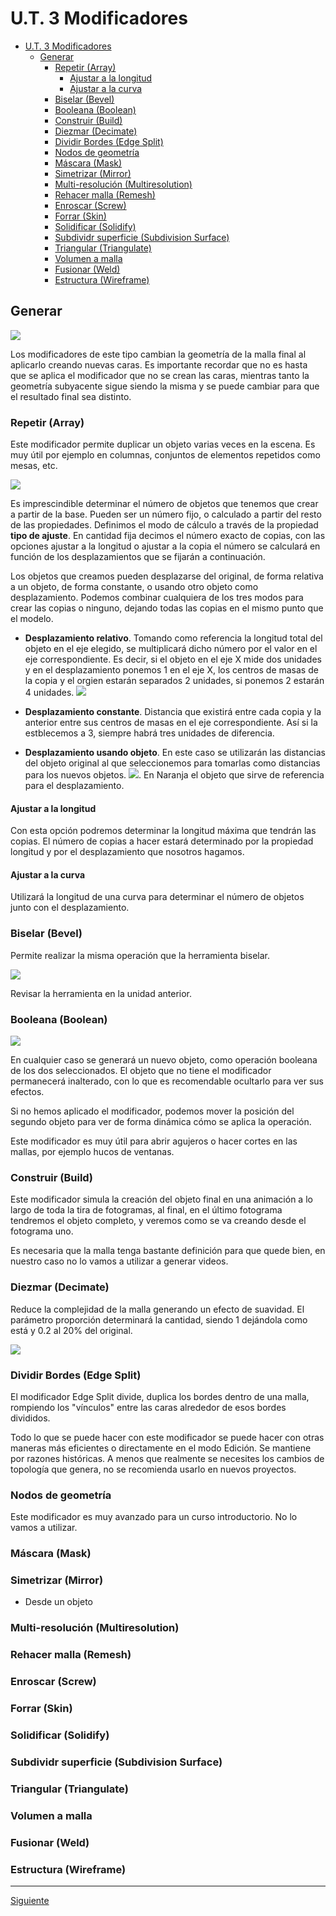 ﻿# U.T. 3 Modificadores
- [U.T. 3 Modificadores](#ut-3-modificadores)
  - [Generar](#generar)
    - [Repetir (Array)](#repetir-array)
      - [Ajustar a la longitud](#ajustar-a-la-longitud)
      - [Ajustar a la curva](#ajustar-a-la-curva)
    - [Biselar (Bevel)](#biselar-bevel)
    - [Booleana (Boolean)](#booleana-boolean)
    - [Construir (Build)](#construir-build)
    - [Diezmar (Decimate)](#diezmar-decimate)
    - [Dividir Bordes (Edge Split)](#dividir-bordes-edge-split)
    - [Nodos de geometría](#nodos-de-geometría)
    - [Máscara (Mask)](#máscara-mask)
    - [Simetrizar (Mirror)](#simetrizar-mirror)
    - [Multi-resolución (Multiresolution)](#multi-resolución-multiresolution)
    - [Rehacer malla (Remesh)](#rehacer-malla-remesh)
    - [Enroscar (Screw)](#enroscar-screw)
    - [Forrar (Skin)](#forrar-skin)
    - [Solidificar (Solidify)](#solidificar-solidify)
    - [Subdividr superficie (Subdivision Surface)](#subdividr-superficie-subdivision-surface)
    - [Triangular (Triangulate)](#triangular-triangulate)
    - [Volumen a malla](#volumen-a-malla)
    - [Fusionar (Weld)](#fusionar-weld)
    - [Estructura (Wireframe)](#estructura-wireframe)


## Generar
![](ut_03_005.png)

Los modificadores de este tipo cambian la geometría de la malla final al aplicarlo creando nuevas caras. Es importante recordar que no es hasta que se aplica el modificador que no se crean las caras, mientras tanto la geometría subyacente sigue siendo la misma y se puede cambiar para que el resultado final sea distinto.


### Repetir (Array)
Este modificador permite duplicar un objeto varias veces en la escena. Es muy útil por ejemplo en columnas, conjuntos de elementos repetidos como mesas, etc.

![](ut_03_006.png)

Es imprescindible determinar el número de objetos que tenemos que crear a partir de la base. Pueden ser un número fijo, o calculado a partir del resto de las propiedades. Definimos el modo de cálculo a través de la propiedad **tipo de ajuste**. En cantidad fija decimos el número exacto de copias, con las opciones ajustar a la longitud o ajustar a la copia el número se calculará en función de los desplazamientos que se fijarán a continuación.

Los objetos que creamos pueden desplazarse del original, de forma relativa a un objeto, de forma constante, o usando otro objeto como desplazamiento. Podemos combinar cualquiera de los tres modos para crear las copias o ninguno, dejando todas las copias en el mismo punto que el modelo.

- **Desplazamiento relativo**. Tomando como referencia la longitud total del objeto en el eje elegido, se multiplicará dicho número por el valor en el eje correspondiente. Es decir, si el objeto en el eje X mide dos unidades y en el desplazamiento ponemos 1 en el eje X, los centros de masas de la copia y el orgien estarán separados 2 unidades, si ponemos 2 estarán 4 unidades. ![](ut_03_007.png)

- **Desplazamiento constante**. Distancia que existirá entre cada copia y la anterior entre sus centros de masas en el eje correspondiente. Así si la estblecemos a 3, siempre habrá tres unidades de diferencia.

- **Desplazamiento usando objeto**. En este caso se utilizarán las distancias del objeto original al que seleccionemos para tomarlas como distancias para los nuevos objetos.  ![](ut_03_008.png). 
  En Naranja el objeto que sirve de referencia para el desplazamiento.

#### Ajustar a la longitud
Con esta opción podremos determinar la longitud máxima que tendrán las copias. El número de copias a hacer estará determinado por la propiedad longitud y por el desplazamiento que nosotros hagamos.

#### Ajustar a la curva
Utilizará la longitud de una curva para determinar el número de objetos junto con el desplazamiento.

### Biselar (Bevel)
Permite realizar la misma operación que la herramienta biselar.

![](ut_03_009.png)

Revisar la herramienta en la unidad anterior.

### Booleana (Boolean)
![](ut_03_010.png)

En cualquier caso se generará un nuevo objeto, como operación booleana de los dos seleccionados. El objeto que no tiene el modificador permanecerá inalterado, con lo que es recomendable ocultarlo para ver sus efectos.

Si no hemos aplicado el modificador, podemos mover la posición del segundo objeto para ver de forma dinámica cómo se aplica la operación.

Este modificador es muy útil para abrir agujeros o hacer cortes en las mallas, por ejemplo hucos de ventanas.


### Construir (Build)
Este modificador simula la creación del objeto final en una animación a lo largo de toda la tira de fotogramas, al final, en el último fotograma tendremos el objeto completo, y veremos como se va creando desde el fotograma uno.

Es necesaria que la malla tenga bastante definición para que quede bien, en nuestro caso no lo vamos a utilizar a generar videos.


### Diezmar (Decimate)
Reduce la complejidad de la malla generando un efecto de suavidad. El parámetro proporción determinará la cantidad, siendo 1 dejándola como está y 0.2 al 20% del original.

![](ut_03_011.png)

### Dividir Bordes (Edge Split)
El modificador Edge Split divide, duplica los bordes dentro de una malla, rompiendo los "vínculos" entre las caras alrededor de esos bordes divididos.

Todo lo que se puede hacer con este modificador se puede hacer con otras maneras más eficientes o directamente en el modo Edición. Se mantiene por razones históricas. A menos que realmente se necesites los cambios de topología que genera, no se recomienda usarlo en nuevos proyectos.

### Nodos de geometría 
Este modificador es muy avanzado para un curso introductorio. No lo vamos a utilizar.

### Máscara (Mask)


### Simetrizar (Mirror)
- Desde un objeto
### Multi-resolución (Multiresolution)
### Rehacer malla (Remesh)
### Enroscar (Screw)
### Forrar (Skin)
### Solidificar (Solidify)
### Subdividr superficie (Subdivision Surface)
### Triangular (Triangulate)
### Volumen a malla 
### Fusionar (Weld)
### Estructura (Wireframe)


---
[Siguiente](ut_3_03.md)
